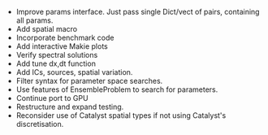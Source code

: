 - Improve params interface. Just pass single Dict/vect of pairs, containing all params.
- Add spatial macro 
- Incorporate benchmark code
- Add interactive Makie plots
- Verify spectral solutions
- Add tune dx,dt function
- Add ICs, sources, spatial variation.
- Filter syntax for parameter space searches.
- Use features of EnsembleProblem to search for parameters.
- Continue port to GPU
- Restructure and expand testing.
- Reconsider use of Catalyst spatial types if not using Catalyst's discretisation.